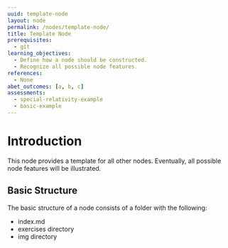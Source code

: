 ```yaml
---
uuid: template-node
layout: node
permalink: /nodes/template-node/
title: Template Node
prerequisites:
  - git
learning_objectives:
  - Define how a node should be constructed.
  - Recognize all possible node features.
references:
  - None
abet_outcomes: [a, b, c]
assessments: 
  - special-relativity-example
  - basic-example
---
```


# Introduction

This node provides a template for all other nodes. Eventually, all
possible node features will be illustrated.

## Basic Structure

The basic structure of a node consists of a folder with 
the following:

- index.md
- exercises directory
- img directory


